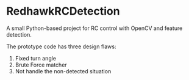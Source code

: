 # RedhawkRCDetection
A small Python-based project for RC control with OpenCV and feature detection.

The prototype code has three design flaws:
1. Fixed turn angle
2. Brute Force matcher
3. Not handle the non-detected situation
